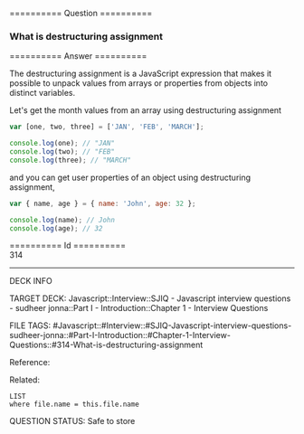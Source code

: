 ========== Question ==========  

### What is destructuring assignment  

========== Answer ==========  

The destructuring assignment is a JavaScript expression that makes it possible to unpack values from arrays or properties from objects into distinct variables.

Let's get the month values from an array using destructuring assignment

```javascript
var [one, two, three] = ['JAN', 'FEB', 'MARCH'];

console.log(one); // "JAN"
console.log(two); // "FEB"
console.log(three); // "MARCH"
```

and you can get user properties of an object using destructuring assignment,

```javascript
var { name, age } = { name: 'John', age: 32 };

console.log(name); // John
console.log(age); // 32
```

========== Id ==========  
314

---

DECK INFO

TARGET DECK: Javascript::Interview::SJIQ - Javascript interview questions - sudheer jonna::Part I - Introduction::Chapter 1 - Interview Questions

FILE TAGS: #Javascript::#Interview::#SJIQ-Javascript-interview-questions-sudheer-jonna::#Part-I-Introduction::#Chapter-1-Interview-Questions::#314-What-is-destructuring-assignment

Reference:

Related:

```dataview
LIST
where file.name = this.file.name
```

QUESTION STATUS: Safe to store
